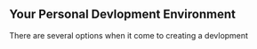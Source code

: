 ## Your Personal Devlopment Environment
There are several options when it come to creating a devlopment 
